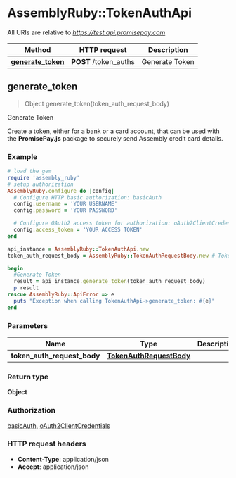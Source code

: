 # AssemblyRuby::TokenAuthApi

All URIs are relative to *https://test.api.promisepay.com*

Method | HTTP request | Description
------------- | ------------- | -------------
[**generate_token**](TokenAuthApi.md#generate_token) | **POST** /token_auths | Generate Token



## generate_token

> Object generate_token(token_auth_request_body)

Generate Token

Create a token, either for a bank or a card account, that can be used with the **PromisePay.js** package to securely send Assembly credit card details.

### Example

```ruby
# load the gem
require 'assembly_ruby'
# setup authorization
AssemblyRuby.configure do |config|
  # Configure HTTP basic authorization: basicAuth
  config.username = 'YOUR USERNAME'
  config.password = 'YOUR PASSWORD'

  # Configure OAuth2 access token for authorization: oAuth2ClientCredentials
  config.access_token = 'YOUR ACCESS TOKEN'
end

api_instance = AssemblyRuby::TokenAuthApi.new
token_auth_request_body = AssemblyRuby::TokenAuthRequestBody.new # TokenAuthRequestBody | 

begin
  #Generate Token
  result = api_instance.generate_token(token_auth_request_body)
  p result
rescue AssemblyRuby::ApiError => e
  puts "Exception when calling TokenAuthApi->generate_token: #{e}"
end
```

### Parameters


Name | Type | Description  | Notes
------------- | ------------- | ------------- | -------------
 **token_auth_request_body** | [**TokenAuthRequestBody**](TokenAuthRequestBody.md)|  | 

### Return type

**Object**

### Authorization

[basicAuth](../README.md#basicAuth), [oAuth2ClientCredentials](../README.md#oAuth2ClientCredentials)

### HTTP request headers

- **Content-Type**: application/json
- **Accept**: application/json

